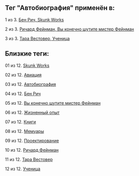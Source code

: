 ## Тег "Автобиография" применён в:

1 из 3. [Бен Рич, Skunk Works](../Книги/Мемуары/Бен%20Рич%20-%20Skunk%20Works.md)

2 из 3. [Ричард Фейнман, Вы конечно шутите мистер Фейнман](../Книги/Мемуары/Ричард%20Фейнман%20-%20Вы%20конечно%20шутите%20мистер%20Фейнман.md)

3 из 3. [Тара Вестовер, Ученица](../Книги/Мемуары/Тара%20Вестовер%20-%20Ученица.md)

## Близкие теги:

01 из 12. [Skunk Works](./Skunk%20Works.md)

02 из 12. [Авиация](./Авиация.md)

03 из 12. [Автобиография](./Автобиография.md)

04 из 12. [Бен Рич](./Бен%20Рич.md)

05 из 12. [Вы конечно шутите мистер Фейнман](./Вы%20конечно%20шутите%20мистер%20Фейнман.md)

06 из 12. [Жизненный опыт](./Жизненный%20опыт.md)

07 из 12. [Книги](./Книги.md)

08 из 12. [Мемуары](./Мемуары.md)

09 из 12. [Проектирование](./Проектирование.md)

10 из 12. [Ричард Фейнман](./Ричард%20Фейнман.md)

11 из 12. [Тара Вестовер](./Тара%20Вестовер.md)

12 из 12. [Ученица](./Ученица.md)

